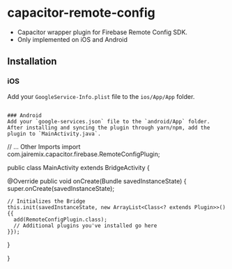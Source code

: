 # capacitor-remote-config
- Capacitor wrapper plugin for Firebase Remote Config SDK.
- Only implemented on iOS and Android

## Installation

### iOS
Add your `GoogleService-Info.plist` file to the `ios/App/App` folder.
```

### Android
Add your `google-services.json` file to the `android/App` folder.
After installing and syncing the plugin through yarn/npm, add the plugin to `MainActivity.java`.
```
// ... Other Imports
import com.jairemix.capacitor.firebase.RemoteConfigPlugin;

public class MainActivity extends BridgeActivity {

  @Override
  public void onCreate(Bundle savedInstanceState) {
    super.onCreate(savedInstanceState);

    // Initializes the Bridge
    this.init(savedInstanceState, new ArrayList<Class<? extends Plugin>>() {{
      add(RemoteConfigPlugin.class);
      // Additional plugins you've installed go here
    }});
  }

}
```